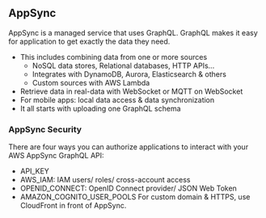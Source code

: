 ## AppSync
AppSync is a managed service that uses GraphQL. GraphQL makes it easy for application to get exactly the data they need.
- This includes combining data from one or more sources
    - NoSQL data stores, Relational databases, HTTP APIs...
    - Integrates with DynamoDB, Aurora, Elasticsearch & others
    - Custom sources with AWS Lambda
- Retrieve data in real-data with WebSocket or MQTT on WebSocket
- For mobile apps: local data access & data synchronization
- It all starts with uploading one GraphQL schema

### AppSync Security
There are four ways you can authorize applications to interact with your AWS AppSync GraphQL API:
- API_KEY
- AWS_IAM: IAM users/ roles/ cross-account access
- OPENID_CONNECT: OpenID Connect provider/ JSON Web Token
- AMAZON_COGNITO_USER_POOLS
For custom domain & HTTPS, use CloudFront in front of AppSync.

